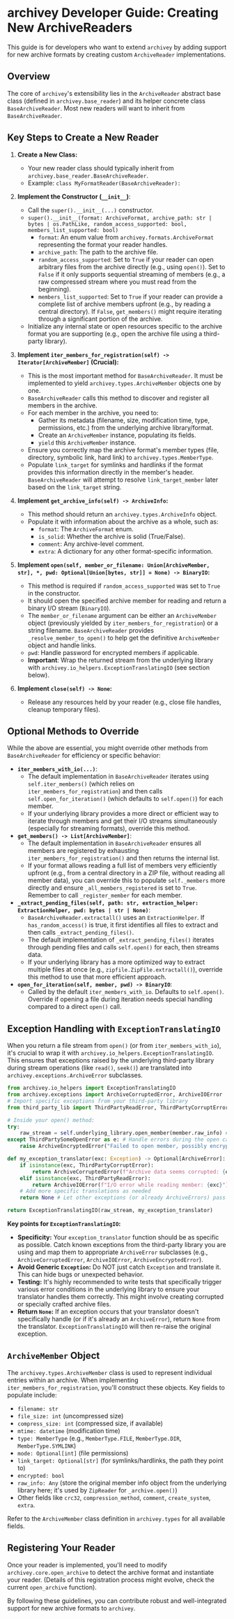 # archivey Developer Guide: Creating New ArchiveReaders

This guide is for developers who want to extend `archivey` by adding support for new archive formats by creating custom `ArchiveReader` implementations.

## Overview

The core of `archivey`'s extensibility lies in the `ArchiveReader` abstract base class (defined in `archivey.base_reader`) and its helper concrete class `BaseArchiveReader`. Most new readers will want to inherit from `BaseArchiveReader`.

## Key Steps to Create a New Reader

1.  **Create a New Class:**
    *   Your new reader class should typically inherit from `archivey.base_reader.BaseArchiveReader`.
    *   Example: `class MyFormatReader(BaseArchiveReader):`

2.  **Implement the Constructor (`__init__`)**:
    *   Call the `super().__init__(...)` constructor.
    *   `super().__init__(format: ArchiveFormat, archive_path: str | bytes | os.PathLike, random_access_supported: bool, members_list_supported: bool)`
        *   `format`: An enum value from `archivey.formats.ArchiveFormat` representing the format your reader handles.
        *   `archive_path`: The path to the archive file.
        *   `random_access_supported`: Set to `True` if your reader can open arbitrary files from the archive directly (e.g., using `open()`). Set to `False` if it only supports sequential streaming of members (e.g., a raw compressed stream where you must read from the beginning).
        *   `members_list_supported`: Set to `True` if your reader can provide a complete list of archive members upfront (e.g., by reading a central directory). If `False`, `get_members()` might require iterating through a significant portion of the archive.
    *   Initialize any internal state or open resources specific to the archive format you are supporting (e.g., open the archive file using a third-party library).

3.  **Implement `iter_members_for_registration(self) -> Iterator[ArchiveMember]` (Crucial):**
    *   This is the most important method for `BaseArchiveReader`. It must be implemented to yield `archivey.types.ArchiveMember` objects one by one.
    *   `BaseArchiveReader` calls this method to discover and register all members in the archive.
    *   For each member in the archive, you need to:
        *   Gather its metadata (filename, size, modification time, type, permissions, etc.) from the underlying archive library/format.
        *   Create an `ArchiveMember` instance, populating its fields.
        *   `yield` this `ArchiveMember` instance.
    *   Ensure you correctly map the archive format's member types (file, directory, symbolic link, hard link) to `archivey.types.MemberType`.
    *   Populate `link_target` for symlinks and hardlinks if the format provides this information directly in the member's header. `BaseArchiveReader` will attempt to resolve `link_target_member` later based on the `link_target` string.

4.  **Implement `get_archive_info(self) -> ArchiveInfo`:**
    *   This method should return an `archivey.types.ArchiveInfo` object.
    *   Populate it with information about the archive as a whole, such as:
        *   `format`: The `ArchiveFormat` enum.
        *   `is_solid`: Whether the archive is solid (True/False).
        *   `comment`: Any archive-level comment.
        *   `extra`: A dictionary for any other format-specific information.

5.  **Implement `open(self, member_or_filename: Union[ArchiveMember, str], *, pwd: Optional[Union[bytes, str]] = None) -> BinaryIO`:**
    *   This method is required if `random_access_supported` was set to `True` in the constructor.
    *   It should open the specified archive member for reading and return a binary I/O stream (`BinaryIO`).
    *   The `member_or_filename` argument can be either an `ArchiveMember` object (previously yielded by `iter_members_for_registration`) or a string filename. `BaseArchiveReader` provides `_resolve_member_to_open()` to help get the definitive `ArchiveMember` object and handle links.
    *   `pwd`: Handle password for encrypted members if applicable.
    *   **Important**: Wrap the returned stream from the underlying library with `archivey.io_helpers.ExceptionTranslatingIO` (see section below).

6.  **Implement `close(self) -> None`:**
    *   Release any resources held by your reader (e.g., close file handles, cleanup temporary files).

## Optional Methods to Override

While the above are essential, you might override other methods from `BaseArchiveReader` for efficiency or specific behavior:

*   **`iter_members_with_io(...)`**:
    *   The default implementation in `BaseArchiveReader` iterates using `self.iter_members()` (which relies on `iter_members_for_registration`) and then calls `self.open_for_iteration()` (which defaults to `self.open()`) for each member.
    *   If your underlying library provides a more direct or efficient way to iterate through members and get their I/O streams simultaneously (especially for streaming formats), override this method.
*   **`get_members() -> List[ArchiveMember]`**:
    *   The default implementation in `BaseArchiveReader` ensures all members are registered by exhausting `iter_members_for_registration()` and then returns the internal list.
    *   If your format allows reading a full list of members very efficiently upfront (e.g., from a central directory in a ZIP file, without reading all member data), you can override this to populate `self._members` more directly and ensure `_all_members_registered` is set to `True`. Remember to call `_register_member` for each member.
*   **`_extract_pending_files(self, path: str, extraction_helper: ExtractionHelper, pwd: bytes | str | None)`**:
    *   `BaseArchiveReader.extractall()` uses an `ExtractionHelper`. If `has_random_access()` is true, it first identifies all files to extract and then calls `_extract_pending_files()`.
    *   The default implementation of `_extract_pending_files()` iterates through pending files and calls `self.open()` for each, then streams data.
    *   If your underlying library has a more optimized way to extract multiple files at once (e.g., `zipfile.ZipFile.extractall()`), override this method to use that more efficient approach.
*   **`open_for_iteration(self, member, pwd) -> BinaryIO`**:
    *   Called by the default `iter_members_with_io`. Defaults to `self.open()`. Override if opening a file during iteration needs special handling compared to a direct `open()` call.

## Exception Handling with `ExceptionTranslatingIO`

When you return a file stream from `open()` (or from `iter_members_with_io`), it's crucial to wrap it with `archivey.io_helpers.ExceptionTranslatingIO`. This ensures that exceptions raised by the underlying third-party library during stream operations (like `read()`, `seek()`) are translated into `archivey.exceptions.ArchiveError` subclasses.

```python
from archivey.io_helpers import ExceptionTranslatingIO
from archivey.exceptions import ArchiveCorruptedError, ArchiveIOError
# Import specific exceptions from your third-party library
from third_party_lib import ThirdPartyReadError, ThirdPartyCorruptError

# Inside your open() method:
try:
    raw_stream = self.underlying_library.open_member(member.raw_info) # Or however you get the stream
except ThirdPartySomeOpenError as e: # Handle errors during the open call itself
    raise ArchiveEncryptedError("Failed to open member, possibly encrypted") from e

def my_exception_translator(exc: Exception) -> Optional[ArchiveError]:
    if isinstance(exc, ThirdPartyCorruptError):
        return ArchiveCorruptedError(f"Archive data seems corrupted: {exc}")
    elif isinstance(exc, ThirdPartyReadError):
        return ArchiveIOError(f"I/O error while reading member: {exc}")
    # Add more specific translations as needed
    return None # Let other exceptions (or already ArchiveErrors) pass through

return ExceptionTranslatingIO(raw_stream, my_exception_translator)
```

**Key points for `ExceptionTranslatingIO`:**

*   **Specificity:** Your `exception_translator` function should be as specific as possible. Catch known exceptions from the third-party library you are using and map them to appropriate `ArchiveError` subclasses (e.g., `ArchiveCorruptedError`, `ArchiveIOError`, `ArchiveEncryptedError`).
*   **Avoid Generic `Exception`:** Do NOT just catch `Exception` and translate it. This can hide bugs or unexpected behavior.
*   **Testing:** It's highly recommended to write tests that specifically trigger various error conditions in the underlying library to ensure your translator handles them correctly. This might involve creating corrupted or specially crafted archive files.
*   **Return `None`:** If an exception occurs that your translator doesn't specifically handle (or if it's already an `ArchiveError`), return `None` from the translator. `ExceptionTranslatingIO` will then re-raise the original exception.

## `ArchiveMember` Object

The `archivey.types.ArchiveMember` class is used to represent individual entries within an archive. When implementing `iter_members_for_registration`, you'll construct these objects. Key fields to populate include:

*   `filename: str`
*   `file_size: int` (uncompressed size)
*   `compress_size: int` (compressed size, if available)
*   `mtime: datetime` (modification time)
*   `type: MemberType` (e.g., `MemberType.FILE`, `MemberType.DIR`, `MemberType.SYMLINK`)
*   `mode: Optional[int]` (file permissions)
*   `link_target: Optional[str]` (for symlinks/hardlinks, the path they point to)
*   `encrypted: bool`
*   `raw_info: Any` (store the original member info object from the underlying library here; it's used by `ZipReader` for `_archive.open()`)
*   Other fields like `crc32`, `compression_method`, `comment`, `create_system`, `extra`.

Refer to the `ArchiveMember` class definition in `archivey.types` for all available fields.

## Registering Your Reader

Once your reader is implemented, you'll need to modify `archivey.core.open_archive` to detect the archive format and instantiate your reader. (Details of this registration process might evolve, check the current `open_archive` function).

By following these guidelines, you can contribute robust and well-integrated support for new archive formats to `archivey`.
